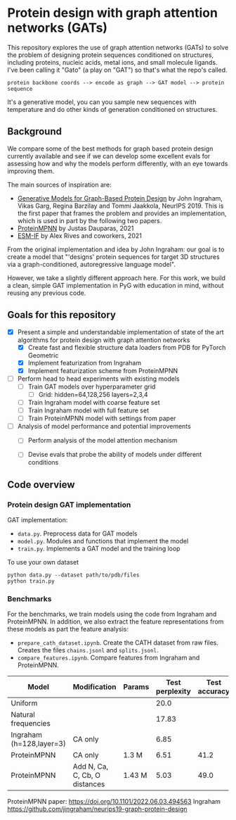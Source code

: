 # Protein design with graph attention networks (GATs)

This repository explores the use of graph attention networks (GATs) to solve the problem of designing protein sequences conditioned on structures, including proteins, nucleic acids, metal ions, and small molecule ligands. I've been calling it "Gato" (a play on "GAT") so that's what the repo's called. 

```
protein backbone coords --> encode as graph --> GAT model --> protein sequence 
```

It's a generative model, you can you sample new sequences with temperature and do other kinds of generation conditioned on structures. 


## Background 

We compare some of the best methods for graph based protein design currently available and see if we can develop some excellent evals for assessing how and why the models perform differently, with an eye towards improving them. 

The main sources of inspiration are: 

- [Generative Models for Graph-Based Protein Design](https://papers.nips.cc/paper/9711-generative-models-for-graph-based-protein-design) by John Ingraham, Vikas Garg, Regina Barzilay and Tommi Jaakkola, NeurIPS 2019. This is the first paper that frames the problem and provides an implementation, which is used in part by the following two papers. 
- [ProteinMPNN](https://github.com/dauparas/ProteinMPNN) by Justas Dauparas, 2021 
- [ESM-IF](https://github.com/facebookresearch/esm) by Alex Rives and coworkers, 2021  

From the original implementation and idea by John Ingraham: our goal is to create a model that "'designs' protein sequences for target 3D structures via a graph-conditioned, autoregressive language model". 

However, we take a slightly different approach here. For this work, we build a clean, simple GAT implementation in PyG with education in mind, without reusing any previous code. 


## Goals for this repository 

- [x] Present a simple and understandable implementation of state of the art algorithms for protein design with graph attention networks 
    - [x] Create fast and flexible structure data loaders from PDB for PyTorch Geometric 
    - [x] Implement featurization from Ingraham
    - [x] Implement featurization scheme from ProteinMPNN
- [ ] Perform head to head experiments with existing models 
    - [ ] Train GAT models over hyperparameter grid 
        - [ ] Grid: hidden=64,128,256 layers=2,3,4
    - [ ] Train Ingraham model with coarse feature set 
    - [ ] Train Ingraham model with full feature set 
    - [ ] Train ProteinMPNN model with settings from paper 
- [ ] Analysis of model performance and potential improvements 
    - [ ] Perform analysis of the model attention mechanism 
    - [ ] Devise evals that probe the ability of models under different conditions 


## Code overview 

### Protein design GAT implementation 

GAT implementation: 

- `data.py`. Preprocess data for GAT models 
- `model.py`. Modules and functions that implement the model 
- `train.py`. Implements a GAT model and the training loop

To use your own dataset 

```
python data.py --dataset path/to/pdb/files
python train.py 
```

### Benchmarks 

For the benchmarks, we train models using the code from Ingraham and ProteinMPNN. In addition, we also extract the feature representations from these models as part the feature analysis:

- `prepare_cath_dataset.ipynb`. Create the CATH dataset from raw files. Creates the files `chains.jsonl` and `splits.jsonl`. 
- `compare_features.ipynb`. Compare features from Ingraham and ProteinMPNN.  

| Model | Modification | Params | Test perplexity | Test accuracy |
|-------|--------------|--------|-----------------|---------------|
| Uniform |           |         | 20.0            |           | 
| Natural frequencies |         | | 17.83 |  | 
| Ingraham (h=128,layer=3) | CA only |     | 6.85 |  | 
| ProteinMPNN | CA only | 1.3 M | 6.51 | 41.2 |
| ProteinMPNN | Add N, Ca, C, Cb, O distances | 1.43 M | 5.03 | 49.0 |

ProteinMPNN paper: https://doi.org/10.1101/2022.06.03.494563
Ingraham https://github.com/jingraham/neurips19-graph-protein-design